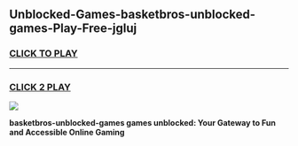 
## Unblocked-Games-basketbros-unblocked-games-Play-Free-jgluj
<h3>
<a href="https://premium76.site?title=basketbros-unblocked-games&ref=15A">CLICK TO PLAY</a></h3>
<hr>

<h3>
<a href="https://premium76.site?title=basketbros-unblocked-games&ref=15A">CLICK 2 PLAY</a>
  
</h3>

<a href="https://premium76.site?title=basketbros-unblocked-games&ref=15A"><img src="https://clearcache.store/games.png"></a>


**basketbros-unblocked-games games unblocked: Your Gateway to Fun and Accessible Online Gaming**
